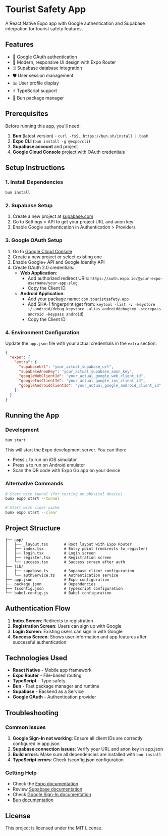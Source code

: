 # Tourist Safety App

A React Native Expo app with Google authentication and Supabase integration for tourist safety features.

## Features

- 🔐 Google OAuth authentication
- 📱 Modern, responsive UI design with Expo Router
- 🗄️ Supabase database integration
- 🛡️ User session management
- 📊 User profile display
- ⚡ TypeScript support
- 🚀 Bun package manager

## Prerequisites

Before running this app, you'll need:

1. **Bun** (latest version) - `curl -fsSL https://bun.sh/install | bash`
2. **Expo CLI** (`bun install -g @expo/cli`)
3. **Supabase account** and project
4. **Google Cloud Console** project with OAuth credentials

## Setup Instructions

### 1. Install Dependencies

```bash
bun install
```

### 2. Supabase Setup

1. Create a new project at [supabase.com](https://supabase.com)
2. Go to Settings > API to get your project URL and anon key
3. Enable Google authentication in Authentication > Providers

### 3. Google OAuth Setup

1. Go to [Google Cloud Console](https://console.cloud.google.com)
2. Create a new project or select existing one
3. Enable Google+ API and Google Identity API
4. Create OAuth 2.0 credentials:
   - **Web Application**: 
     - Add authorized redirect URIs: `https://auth.expo.io/@your-expo-username/your-app-slug`
     - Copy the Client ID
   - **Android Application**:
     - Add your package name: `com.touristsafety.app`
     - Add SHA-1 fingerprint (get from: `keytool -list -v -keystore ~/.android/debug.keystore -alias androiddebugkey -storepass android -keypass android`)
     - Copy the Client ID

### 4. Environment Configuration

Update the `app.json` file with your actual credentials in the `extra` section:

```json
{
  "expo": {
    "extra": {
      "supabaseUrl": "your_actual_supabase_url",
      "supabaseAnonKey": "your_actual_supabase_anon_key",
      "googleWebClientId": "your_actual_google_web_client_id",
      "googleIosClientId": "your_actual_google_ios_client_id",
      "googleAndroidClientId": "your_actual_google_android_client_id"
    }
  }
}
```

## Running the App

### Development

```bash
bun start
```

This will start the Expo development server. You can then:

- Press `i` to run on iOS simulator
- Press `a` to run on Android emulator
- Scan the QR code with Expo Go app on your device

### Alternative Commands

```bash
# Start with tunnel (for testing on physical device)
bunx expo start --tunnel

# Start with clear cache
bunx expo start --clear
```

## Project Structure

```
├── app/
│   ├── _layout.tsx       # Root layout with Expo Router
│   ├── index.tsx         # Entry point (redirects to register)
│   ├── login.tsx         # Login screen
│   ├── register.tsx      # Registration screen
│   └── success.tsx       # Success screen after auth
├── lib/
│   ├── supabase.ts       # Supabase client configuration
│   └── authService.ts    # Authentication service
├── app.json              # Expo configuration
├── package.json          # Dependencies
├── tsconfig.json         # TypeScript configuration
└── babel.config.js       # Babel configuration
```

## Authentication Flow

1. **Index Screen**: Redirects to registration
2. **Registration Screen**: Users can sign up with Google
3. **Login Screen**: Existing users can sign in with Google
4. **Success Screen**: Shows user information and app features after successful authentication

## Technologies Used

- **React Native** - Mobile app framework
- **Expo Router** - File-based routing
- **TypeScript** - Type safety
- **Bun** - Fast package manager and runtime
- **Supabase** - Backend as a Service
- **Google OAuth** - Authentication provider

## Troubleshooting

### Common Issues

1. **Google Sign-In not working**: Ensure all client IDs are correctly configured in app.json
2. **Supabase connection issues**: Verify your URL and anon key in app.json
3. **Build errors**: Make sure all dependencies are installed with `bun install`
4. **TypeScript errors**: Check tsconfig.json configuration

### Getting Help

- Check the [Expo documentation](https://docs.expo.dev/)
- Review [Supabase documentation](https://supabase.com/docs)
- Check [Google Sign-In documentation](https://developers.google.com/identity/sign-in/web)
- [Bun documentation](https://bun.sh/docs)

## License

This project is licensed under the MIT License.